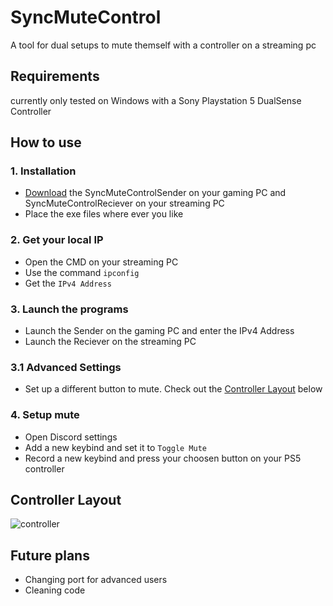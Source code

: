 # SyncMuteControl
A tool for dual setups to mute themself with a controller on a streaming pc

## Requirements
currently only tested on Windows with a Sony Playstation 5 DualSense Controller

## How to use

### 1. Installation
* [Download](https://github.com/Devostated/SyncMuteControl/releases) the SyncMuteControlSender on your gaming PC and SyncMuteControlReciever on your streaming PC
* Place the exe files where ever you like

### 2. Get your local IP
* Open the CMD on your streaming PC
* Use the command `ipconfig`
* Get the `IPv4 Address`

### 3. Launch the programs
* Launch the Sender on the gaming PC and enter the IPv4 Address
* Launch the Reciever on the streaming PC
### 3.1 Advanced Settings
* Set up a different button to mute. Check out the [Controller Layout](#controller-layout) below

### 4. Setup mute
* Open Discord settings
* Add a new keybind and set it to `Toggle Mute`
* Record a new keybind and press your choosen button on your PS5 controller

## Controller Layout
![controller](https://github.com/Devostated/SyncMuteControl/assets/30211694/ec64b5b0-8cfb-4e26-a888-8e96b732eb9d)


## Future plans
* Changing port for advanced users
* Cleaning code

